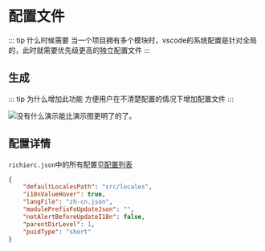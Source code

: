 # 配置文件

::: tip 什么时候需要
当一个项目拥有多个模块时，vscode的系统配置是针对全局的，此时就需要优先级更高的独立配置文件
:::

## 生成

::: tip 为什么增加此功能
方便用户在不清楚配置的情况下增加配置文件
:::

![没有什么演示能比演示图更明了的了。](/generate_richierc.gif)

## 配置详情
`richierc.json`中的所有配置见[配置列表](/config/)
``` json
{
    "defaultLocalesPath": "src/locales",
    "i18nValueHover": true,
    "langFile": "zh-cn.json",
    "modulePrefixFoUpdateJson": "",
    "notAlertBeforeUpdateI18n": false,
    "parentDirLevel": 1,
    "puidType": "short"
}
```
